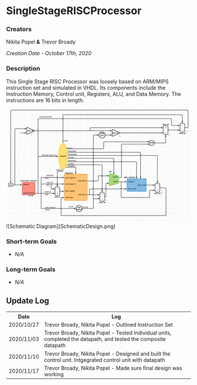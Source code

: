 <h1>SingleStageRISCProcessor</h1>
<h3>Creators</h3>
Nikita Popel <b>&</b> Trevor Broady

<i>Creation Date - October 17th, 2020</i>

<h3>Description</h3>
<p>
This Single Stage RISC Processor was loosely based on ARM/MIPS instruction set and simulated in VHDL. Its components include the Instruction Memory,
Control unit, Registers, ALU, and Data Memory. The instructions are 16 bits in length.
</p>
<img title="a title" alt="Alt text" src="https://github.com/nikitadpopel/SingleStageRISCProcessor/blob/main/SchematicDesign.png?raw=true">
![Schematic Diagram](SchematicDesign.png)
<h3>Short-term Goals</h3>
<ul>
<li><i>N/A</i></li>
</ul>

<h3>Long-term Goals</h3>
<ul>
<li><i>N/A</i></li>
</ul>

<h2>Update Log</h2>
<table>
<tr><th>Date</th><th>Log</th></tr>
<tr><td>2020/10/27</td><td>Trevor Broady, Nikita Popel - Outlined Instruction Set</td></tr>
<tr><td>2020/11/03</td><td>Trevor Broady, Nikita Popel - Tested Individual units, completed the datapath, and tested the composite datapath</td></tr>
<tr><td>2020/11/10</td><td>Trevor Broady, Nikita Popel - Designed and built the control unit. Intgegrated control unit with datapath</td></tr>
<tr><td>2020/11/17</td><td>Trevor Broady, Nikita Popel - Made sure final design was working</td></tr>
</table>

